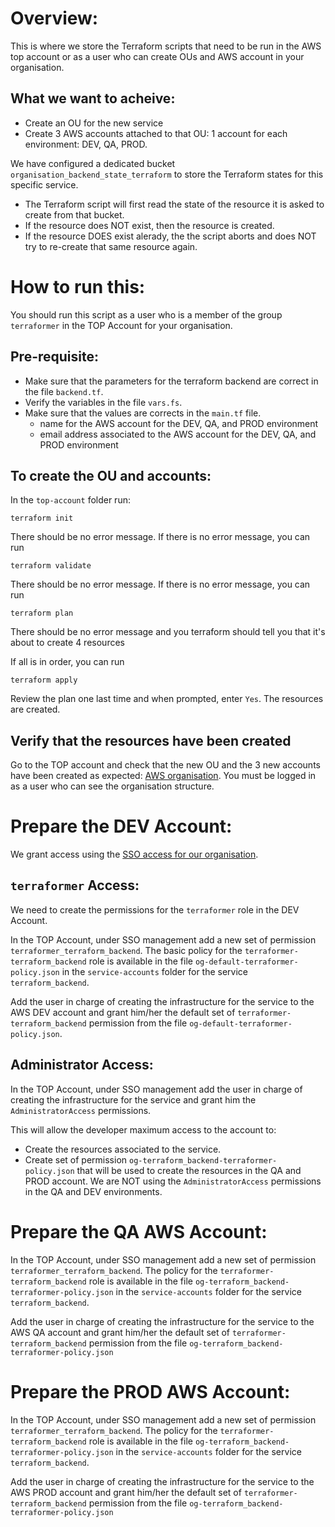 # Overview:

This is where we store the Terraform scripts that need to be run in the AWS top account or as a user who can create OUs and AWS account in your organisation.

## What we want to acheive:

- Create an OU for the new service
- Create 3 AWS accounts attached to that OU: 1 account for each environment: DEV, QA, PROD.

We have configured a dedicated bucket `organisation_backend_state_terraform` to store the Terraform states for this specific service.
- The Terraform script will first read the state of the resource it is asked to create from that bucket.
- If the resource does NOT exist, then the resource is created.
- If the resource DOES exist alerady, the the script aborts and does NOT try to re-create that same resource again.

# How to run this:

You should run this script as a user who is a member of the group `terraformer` in the TOP Account for your organisation.

## Pre-requisite:

- Make sure that the parameters for the terraform backend are correct in the file `backend.tf`.
- Verify the variables in the file `vars.fs`.
- Make sure that the values are corrects in the `main.tf` file.
    - name for the AWS account for the DEV, QA, and PROD environment
    - email address associated to the AWS account for the DEV, QA, and PROD environment
 
## To create the OU and accounts:

In the `top-account` folder run:
```
terraform init
```
There should be no error message.
If there is no error message, you can run
```
terraform validate
```
There should be no error message.
If there is no error message, you can run
```
terraform plan
```
There should be no error message and you terraform should tell you that it's about to create 4 resources

If all is in order, you can run
```
terraform apply
```
Review the plan one last time and when prompted, enter `Yes`.
The resources are created.

## Verify that the resources have been created

Go to the TOP account and check that the new OU and the 3 new accounts have been created as expected: [AWS organisation](https://console.aws.amazon.com/organisations/home). You must be logged in as a user who can see the organisation structure.

# Prepare the DEV Account:

We grant access using the [SSO access for our organisation](https://ap-southeast-1.console.aws.amazon.com/singlesignon/home?region=ap-southeast-1#/dashboard).

## `terraformer` Access:

We need to create the permissions for the `terraformer` role in the DEV Account.

In the TOP Account, under SSO management add a new set of permission `terraformer_terraform_backend`. The basic policy for the `terraformer-terraform_backend` role is available in the file `og-default-terraformer-policy.json` in the `service-accounts` folder for the service `terraform_backend`.

Add the user in charge of creating the infrastructure for the service to the AWS DEV account and grant him/her the default set of `terraformer-terraform_backend` permission from the file `og-default-terraformer-policy.json`.

## Administrator Access:

In the TOP Account, under SSO management add the user in charge of creating the infrastructure for the service and grant him the  `AdministratorAccess` permissions.

This will allow the developer maximum access to the account to:
- Create the resources associated to the service.
- Create set of permission `og-terraform_backend-terraformer-policy.json` that will be used to create the resources in the QA and PROD account.
We are NOT using the `AdministratorAccess` permissions in the QA and DEV environments.

# Prepare the QA AWS Account:

In the TOP Account, under SSO management add a new set of permission `terraformer_terraform_backend`. The policy for the `terraformer-terraform_backend` role is available in the file `og-terraform_backend-terraformer-policy.json` in the `service-accounts` folder for the service `terraform_backend`.

Add the user in charge of creating the infrastructure for the service to the AWS QA account and grant him/her the default set of `terraformer-terraform_backend` permission from the file `og-terraform_backend-terraformer-policy.json`

# Prepare the PROD AWS Account:

In the TOP Account, under SSO management add a new set of permission `terraformer_terraform_backend`. The policy for the `terraformer-terraform_backend` role is available in the file `og-terraform_backend-terraformer-policy.json` in the `service-accounts` folder for the service `terraform_backend`.

Add the user in charge of creating the infrastructure for the service to the AWS PROD account and grant him/her the default set of `terraformer-terraform_backend` permission from the file `og-terraform_backend-terraformer-policy.json`